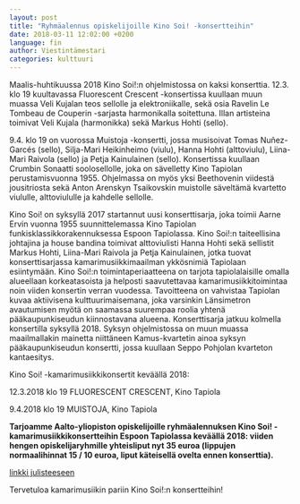 ```yaml
---
layout: post
title: "Ryhmäalennus opiskelijoille Kino Soi! -konsertteihin"
date: 2018-03-11 12:02:00 +0200
language: fin
author: Viestintämestari
categories: kulttuuri
---
```

Maalis-huhtikuussa 2018 Kino Soi!:n ohjelmistossa on kaksi konserttia. 12.3. klo 19 kuultavassa Fluorescent Crescent -konsertissa kuullaan muun muassa Veli Kujalan teos sellolle ja elektroniikalle, sekä osia Ravelin Le Tombeau de Couperin -sarjasta harmonikalla soitettuna. Illan artisteina toimivat Veli Kujala (harmonikka) sekä Markus Hohti (sello).

9.4. klo 19 on vuorossa Muistoja -konsertti, jossa musisoivat Tomas Nuñez-Garcés (sello), Silja-Mari Heikinheimo (viulu), Hanna Hohti (alttoviulu), Liina-Mari Raivola (sello) ja Petja Kainulainen (sello). Konsertissa kuullaan Crumbin Sonaatti soolosellolle, joka on sävelletty Kino Tapiolan perustamisvuonna 1955. Ohjelmassa on myös yksi Beethovenin viidestä jousitriosta sekä Anton Arenskyn Tsaikovskin muistolle säveltämä kvartetto viululle, alttoviululle ja kahdelle sellolle.

Kino Soi! on syksyllä 2017 startannut uusi konserttisarja, joka toimii Aarne Ervin vuonna 1955 suunnittelemassa Kino Tapiolan funkisklassikkorakennuksessa Espoon Tapiolassa. Kino Soi!:n taiteellisina johtajina ja house bandina toimivat alttoviulisti Hanna Hohti sekä sellistit Markus Hohti, Liina-Mari Raivola ja Petja Kainulainen, jotka tuovat konserttisarjassa kamarimusiikkimaailman ykkösnimiä Tapiolaan esiintymään. Kino Soi!:n toimintaperiaatteena on tarjota tapiolalaisille omalla alueellaan korkeatasoista ja helposti saavutettavaa kamarimusiikkitoimintaa noin viiden konsertin verran vuodessa. Tavoitteena on vahvistaa Tapiolan kuvaa aktiivisena kulttuurimaisemana, joka varsinkin Länsimetron avautumisen myötä on saamassa suurempaa roolia yhtenä pääkaupunkiseudun kiinnostavana alueena. Konserttisarja jatkuu kolmella konsertilla syksyllä 2018. Syksyn ohjelmistossa on muun muassa maailmallakin mainetta niittäneen Kamus-kvartetin ainoa syksyn pääkaupunkiseudun konsertti, jossa kuullaan Seppo Pohjolan kvarteton kantaesitys.

Kino Soi! -kamarimusiikkikonsertit keväällä 2018:

12.3.2018 klo 19 FLUORESCENT CRESCENT, Kino Tapiola

9.4.2018 klo 19 MUISTOJA, Kino Tapiola

**Tarjoamme Aalto-yliopiston opiskelijoille ryhmäalennuksen Kino Soi! -kamarimusiikkikonsertteihin Espoon Tapiolassa keväällä 2018: viiden hengen opiskelijaryhmille yhteisliput nyt 35 euroa (lippujen normaalihinnat 15 / 10  euroa, liput käteisellä ovelta ennen konserttia).**

[linkki julisteeseen](https://drive.google.com/file/d/0B3Ye_Z7UqfuRdG1TT2tpUHZtRDF2bUNya3VHZjU0YTBZVGlv/view?usp=sharing)

Tervetuloa kamarimusiikin pariin Kino Soi!:n konsertteihin!
